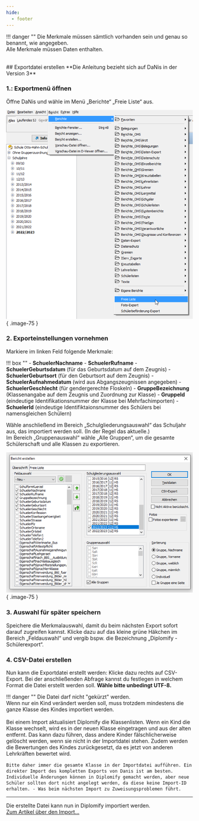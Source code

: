 ```yaml
---
hide:
  - footer
---
```


!!! danger ""
    Die Merkmale müssen sämtlich vorhanden sein und genau so benannt, wie angegeben.<br>
    Alle Merkmale müssen Daten enthalten.

<br>
## Exportdatei erstellen
**Die Anleitung bezieht sich auf DaNis in der Version 3**

### 1.: Exportmenü öffnen

Öffne DaNis und wähle im Menü „Berichte“ „Freie Liste“ aus.

![Bewertungstabelle](../../img/01_Administration/Danisexport_1.png){ .image-75 } 

### 2. Exporteinstellungen vornehmen

Markiere im linken Feld folgende Merkmale: <br>

!!! box ""
    - **SchuelerNachname**
    - **SchuelerRufname**
    - **SchuelerGeburtsdatum** (für das Geburtsdatum auf dem Zeugnis)
    - **SchuelerGeburtsort** (für den Geburtsort auf dem Zeugnis)
    - **SchuelerAufnahmedatum** (wird aus Abgangszeugnissen angegeben)
    - **SchuelerGeschlecht** (für gendergerechte Floskeln)
    - **GruppeBezeichnung** (Klassenangabe auf dem Zeugnis und Zuordnung zur Klasse)
    - **GruppeId** (eindeutige Identifikationsnummer der Klasse bei Mehrfachimporten)
    - **SchuelerId** (eindeutige Identifiktaionsnummer des Schülers bei namensgleichen Schülern)

Wähle anschließend im Bereich „Schulgliederungsauswahl“ das Schuljahr aus, das importiert
werden soll. (In der Regel das aktuelle.) <br>
Im Bereich „Gruppenauswahl“ wähle „Alle Gruppen“, um die gesamte Schülerschaft und alle Klassen zu exportieren.

![Bewertungstabelle](../../img/01_Administration/Danisexport_2.png){ .image-75 }

### 3. Auswahl für später speichern

Speichere die Merkmalauswahl, damit du beim nächsten Export sofort darauf zugreifen kannst.
Klicke dazu auf das kleine grüne Häkchen im Bereich „Feldauswahl“ und vergib bspw. die Bezeichnung „Diplomify - Schülerexport“.

### 4. CSV-Datei erstellen

Nun kann die Exportdatei erstellt werden:
Klicke dazu rechts auf CSV-Export.
Bei der anschließenden Abfrage kannst du festlegen in welchem Format die Datei erstellt werden soll. **Wähle bitte unbedingt UTF-8.**

!!! danger ""
    Die Datei darf nicht "gekürzt" werden. <br>
    Wenn nur ein Kind verändert werden soll, muss trotzdem mindestens die ganze Klasse des Kindes importiert werden.<br><br>
    Bei einem Import aktualisiert Diplomify die Klassenlisten. Wenn ein Kind die Klasse wechselt, wird es in der neuen Klasse eingetragen und aus der alten entfernt. Das kann dazu führen, dass andere Kinder fälschlicherweise gelöscht werden, wenn sie nicht in der Importdatei stehen. Zudem werden die Bewertungen des Kindes zurückgesetzt, da es jetzt von anderen Lehrkräften bewertet wird.

    Bitte daher immer die gesamte Klasse in der Importdatei aufführen. Ein direkter Import des kompletten Exports von Danis ist am besten. Individuelle Änderungen können in Diplomify gemacht werden, aber neue Schüler sollten dort nicht angelegt werden, da diese keine Import-ID erhalten. - Was beim nächsten Import zu Zuweisungsproblemen führt.

<hr>

Die erstellte Datei kann nun in Diplomify importiert werden. <br>
[Zum Artikel über den Import...](../Administration/Import.md)
